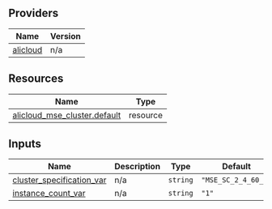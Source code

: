 <!-- BEGIN_TF_DOCS -->
## Providers

| Name | Version |
|------|---------|
| <a name="provider_alicloud"></a> [alicloud](#provider\_alicloud) | n/a |

## Resources

| Name | Type |
|------|------|
| [alicloud_mse_cluster.default](https://registry.terraform.io/providers/hashicorp/alicloud/latest/docs/resources/mse_cluster) | resource |

## Inputs

| Name | Description | Type | Default | Required |
|------|-------------|------|---------|:--------:|
| <a name="input_cluster_specification_var"></a> [cluster\_specification\_var](#input\_cluster\_specification\_var) | n/a | `string` | `"MSE_SC_2_4_60_c"` | no |
| <a name="input_instance_count_var"></a> [instance\_count\_var](#input\_instance\_count\_var) | n/a | `string` | `"1"` | no |
<!-- END_TF_DOCS -->    